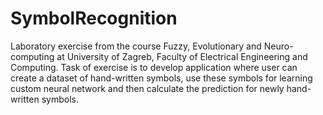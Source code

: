 # SymbolRecognition
Laboratory exercise from the course Fuzzy, Evolutionary and Neuro-computing at University of Zagreb, Faculty of Electrical Engineering and Computing. 
Task of exercise is to develop application where user can create a dataset of hand-written symbols, use these symbols for learning custom neural network and then 
calculate the prediction for newly hand-written symbols.


# 
